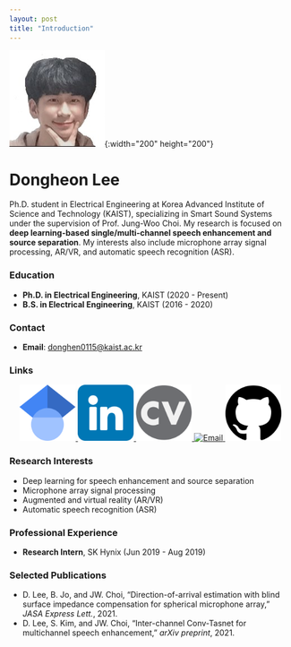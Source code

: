 ```yaml
---
layout: post
title: "Introduction"
---
```


![Dongheon Lee's Photo](fig/avatar.jpeg){:width="200" height="200"}

# Dongheon Lee

Ph.D. student in Electrical Engineering at Korea Advanced Institute of Science and Technology (KAIST), specializing in Smart Sound Systems under the supervision of Prof. Jung-Woo Choi. My research is focused on **deep learning-based single/multi-channel speech enhancement and source separation**. My interests also include microphone array signal processing, AR/VR, and automatic speech recognition (ASR).

### Education
- **Ph.D. in Electrical Engineering**, KAIST (2020 - Present)
- **B.S. in Electrical Engineering**, KAIST (2016 - 2020)

### Contact
- **Email**: [donghen0115@kaist.ac.kr](mailto:donghen0115@kaist.ac.kr)

### Links
<p align="center">
    <a href="https://scholar.google.com/citations?user=YOUR_ID" target="_blank">
        <img src="fig/Google.png" alt="Google Scholar" width="100" height="100">
    </a>
    <a href="https://www.linkedin.com/in/YOUR_LINKEDIN_ID" target="_blank">
        <img src="fig/Linkedin.png" alt="LinkedIn" width="100" height="100">
    </a>
    <a href="path/to/your_cv.pdf" target="_blank">
        <img src="fig/CV.png" alt="CV" width="100" height="100">
    </a>
    <a href="mailto:donghen0115@kaist.ac.kr" target="_blank">
        <img src="fig/Email.png" alt="Email" width="100" height="100">
    </a>
    <a href="https://github.com/donghoney0416" target="_blank">
        <img src="fig/Github.png" alt="GitHub" width="100" height="100">
    </a>
</p>

### Research Interests
- Deep learning for speech enhancement and source separation
- Microphone array signal processing
- Augmented and virtual reality (AR/VR)
- Automatic speech recognition (ASR)

### Professional Experience
- **Research Intern**, SK Hynix (Jun 2019 - Aug 2019)

### Selected Publications
- D. Lee, B. Jo, and JW. Choi, “Direction-of-arrival estimation with blind surface impedance compensation for spherical microphone array,” *JASA Express Lett.*, 2021.
- D. Lee, S. Kim, and JW. Choi, “Inter-channel Conv-Tasnet for multichannel speech enhancement,” *arXiv preprint*, 2021.
